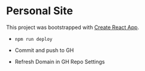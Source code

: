 # Personal Site

This project was bootstrapped with [Create React App](https://github.com/facebook/create-react-app).

- `npm run deploy`

- Commit and push to GH

- Refresh Domain in GH Repo Settings
